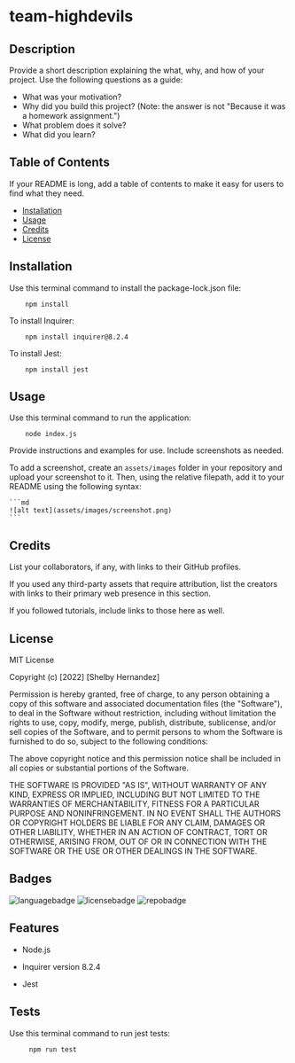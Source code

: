 # team-highdevils


## Description

Provide a short description explaining the what, why, and how of your project. Use the following questions as a guide:

- What was your motivation?
- Why did you build this project? (Note: the answer is not "Because it was a homework assignment.")
- What problem does it solve?
- What did you learn?

## Table of Contents

If your README is long, add a table of contents to make it easy for users to find what they need.

- [Installation](#installation)
- [Usage](#usage)
- [Credits](#credits)
- [License](#license)

## Installation

Use this terminal command to install the package-lock.json file:

```
    npm install
```

To install Inquirer:

```
    npm install inquirer@8.2.4
```

To install Jest: 

```
    npm install jest
```

## Usage


Use this terminal command to run the application:

```
    node index.js
```

Provide instructions and examples for use. Include screenshots as needed.

To add a screenshot, create an `assets/images` folder in your repository and upload your screenshot to it. Then, using the relative filepath, add it to your README using the following syntax:

    ```md
    ![alt text](assets/images/screenshot.png)
    ```

## Credits

List your collaborators, if any, with links to their GitHub profiles.

If you used any third-party assets that require attribution, list the creators with links to their primary web presence in this section.

If you followed tutorials, include links to those here as well.

## License

MIT License

Copyright (c) [2022] [Shelby Hernandez]

Permission is hereby granted, free of charge, to any person obtaining a copy
of this software and associated documentation files (the "Software"), to deal
in the Software without restriction, including without limitation the rights
to use, copy, modify, merge, publish, distribute, sublicense, and/or sell
copies of the Software, and to permit persons to whom the Software is
furnished to do so, subject to the following conditions:

The above copyright notice and this permission notice shall be included in all
copies or substantial portions of the Software.

THE SOFTWARE IS PROVIDED "AS IS", WITHOUT WARRANTY OF ANY KIND, EXPRESS OR
IMPLIED, INCLUDING BUT NOT LIMITED TO THE WARRANTIES OF MERCHANTABILITY,
FITNESS FOR A PARTICULAR PURPOSE AND NONINFRINGEMENT. IN NO EVENT SHALL THE
AUTHORS OR COPYRIGHT HOLDERS BE LIABLE FOR ANY CLAIM, DAMAGES OR OTHER
LIABILITY, WHETHER IN AN ACTION OF CONTRACT, TORT OR OTHERWISE, ARISING FROM,
OUT OF OR IN CONNECTION WITH THE SOFTWARE OR THE USE OR OTHER DEALINGS IN THE
SOFTWARE.

## Badges

![languagebadge](https://img.shields.io/github/languages/count/shernandez927/team-highdevils?style=for-the-badge) ![licensebadge](https://img.shields.io/github/license/shernandez927/team-highdevils?style=for-the-badge) ![repobadge](https://img.shields.io/github/repo-size/shernandez927/team-highdevils?style=for-the-badge)

## Features

- Node.js

- Inquirer version 8.2.4

- Jest

## Tests

Use this terminal command to run jest tests:

```
     npm run test
```
